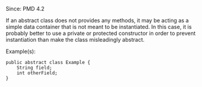 Since: PMD 4.2

If an abstract class does not provides any methods, it may be acting as a simple data container
that is not meant to be instantiated. In this case, it is probably better to use a private or
protected constructor in order to prevent instantiation than make the class misleadingly abstract.

Example(s):
```
public abstract class Example {
    String field;
    int otherField;
}
```
